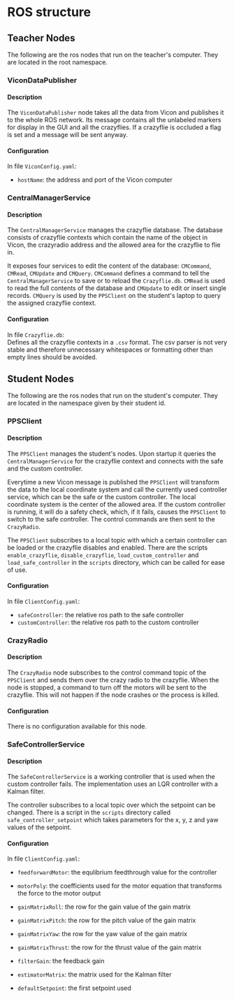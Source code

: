 # ROS structure

## Teacher Nodes
The following are the ros nodes that run on the teacher's computer. They are located in the root namespace.

### ViconDataPublisher

#### Description
The ``ViconDataPublisher`` node takes all the data from Vicon and publishes it to the whole ROS network. Its message contains all the unlabeled markers for display in the GUI and all the crazyflies. If a crazyflie is occluded a flag is set and a message will be sent anyway.

#### Configuration
In file ``ViconConfig.yaml``:
- ``hostName``: the address and port of the Vicon computer

### CentralManagerService

#### Description
The ``CentralManagerService`` manages the crazyflie database. The database consists of crazyflie contexts which contain the name of the object in Vicon, the crazyradio address and the allowed area for the crazyflie to flie in.

It exposes four services to edit the content of the database: ``CMCommand``, ``CMRead``, ``CMUpdate`` and ``CMQuery``. ``CMCommand`` defines a command to tell the ``CentralManagerService`` to save or to reload the ``Crazyflie.db``. ``CMRead`` is used to read the full contents of the database and ``CMUpdate`` to edit or insert single records. ``CMQuery`` is used by the ``PPSClient`` on the student's laptop to query the assigned crazyflie context.

#### Configuration
In file ``Crazyflie.db``: <br />
Defines all the crazyflie contexts in a ``.csv`` format. The csv parser is not very stable and therefore unnecessary whitespaces or formatting other than empty lines should be avoided.

## Student Nodes
The following are the ros nodes that run on the student's computer. They are located in the namespace given by their student id.

### PPSClient

#### Description
The ``PPSClient`` manages the student's nodes. Upon startup it queries the ``CentralManagerService`` for the crazyflie context and connects with the safe and the custom controller.

Everytime a new Vicon message is published the ``PPSClient`` will transform the data to the local coordinate system and call the currently used controller service, which can be the safe or the custom controller. The local coordinate system is the center of the allowed area. If the custom controller is running, it will do a safety check, which, if it fails, causes the ``PPSClient`` to switch to the safe controller. The control commands are then sent to the ``CrazyRadio``.

The ``PPSClient`` subscribes to a local topic with which a certain controller can be loaded or the crazyflie disables and enabled. There are the scripts ``enable_crazyflie``, ``disable_crazyflie``, ``load_custom_controller`` and ``load_safe_controller`` in the ``scripts`` directory, which can be called for ease of use.

#### Configuration
In file ``ClientConfig.yaml``:
- ``safeController``: the relative ros path to the safe controller
- ``customController``: the relative ros path to the custom controller

### CrazyRadio

#### Description
The ``CrazyRadio`` node subscribes to the control command topic of the ``PPSClient`` and sends them over the crazy radio to the crazyflie. When the node is stopped, a command to turn off the motors will be sent to the crazyflie. This will not happen if the node crashes or the process is killed.

#### Configuration
There is no configuration available for this node.

### SafeControllerService

#### Description
The ``SafeControllerService`` is a working controller that is used when the custom controller fails. The implementation uses an LQR controller with a Kalman filter.

The controller subscribes to a local topic over which the setpoint can be changed. There is a script in the ``scripts`` directory called ``safe_controller_setpoint`` which takes parameters for the x, y, z and yaw values of the setpoint.

#### Configuration
In file ``ClientConfig.yaml``:
- ``feedforwardMotor``: the equlibrium feedthrough value for the controller
- ``motorPoly``: the coefficients used for the motor equation that transforms the force to the motor output

- ``gainMatrixRoll``: the row for the gain value of the gain matrix
- ``gainMatrixPitch``: the row for the pitch value of the gain matrix
- ``gainMatrixYaw``: the row for the yaw value of the gain matrix
- ``gainMatrixThrust``: the row for the thrust value of the gain matrix

- ``filterGain``: the feedback gain
- ``estimatorMatrix``: the matrix used for the Kalman filter

- ``defaultSetpoint``: the first setpoint used
